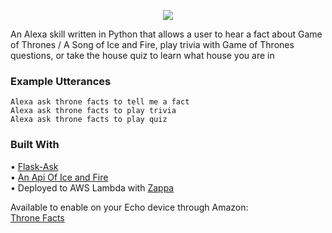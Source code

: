 <p align="center"><img src="https://images-na.ssl-images-amazon.com/images/I/51LvQFaKPAL._SL210_QL95_.png"></p>

An Alexa skill written in Python that allows a user to hear a fact about Game of Thrones / A Song of Ice and Fire, play trivia with Game of Thrones questions, or take the house quiz to learn what house you are in

### Example Utterances

```
Alexa ask throne facts to tell me a fact
Alexa ask throne facts to play trivia
Alexa ask throne facts to play quiz
```

### Built With
• <a href="https://github.com/johnwheeler/flask-ask">Flask-Ask</a><br>
• <a href="http://anapioficeandfire.com/">An Api Of Ice and Fire</a><br>
• Deployed to AWS Lambda with <a href="https://github.com/Miserlou/Zappa">Zappa</a><br>

Available to enable on your Echo device through Amazon:<br>
<a href="https://www.amazon.com/Colty-Throne-Facts/dp/B06XB239WN">Throne Facts</a>
